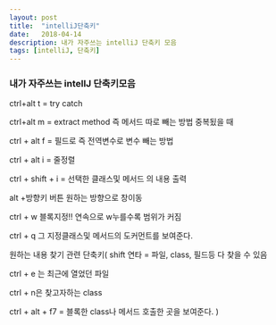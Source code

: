 ```yaml
---
layout: post
title:  "intelliJ단축키"
date:   2018-04-14
description: 내가 자주쓰는 intelliJ 단축키 모음
tags: [intelliJ, 단축키]
---
```


### 내가 자주쓰는 intellJ 단축키모음

ctrl+alt t = try catch

ctrl+alt m = extract method 즉 메서드 따로 빼는 방법  중복됬을 때

ctrl + alt f = 필드로 즉 전역변수로 변수 빼는 방법

ctrl + alt i = 줄정렬

ctrl + shift + i = 선택한 클래스및 메서드 의 내용 출력   



alt +방향키 버튼 원하는 방향으로 창이동

ctrl + w 블록지정!! 연속으로 w누를수록 범위가 커짐

ctrl + q 그 지정클래스및 메서드의 도커먼트를 보여준다.

원하는 내용 찾기 관련 단축키(
shift 연타  = 파일, class, 필드등 다 찾을 수 있음

ctrl + e 는 최근에 열었던 파일

ctrl + n은 찾고자하는 class

ctrl + alt + f7 = 블록한 class나 메서드 호출한 곳을 보여준다.
)
